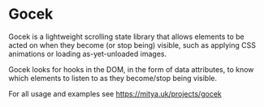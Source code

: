 # Gocek
Gocek is a lightweight scrolling state library that allows elements to be acted on when they become (or stop being) visible, such as applying CSS animations or loading as-yet-unloaded images.

Gocek looks for hooks in the DOM, in the form of data attributes, to know which elements to listen to as they become/stop being visible.

For all usage and examples see https://mitya.uk/projects/gocek
